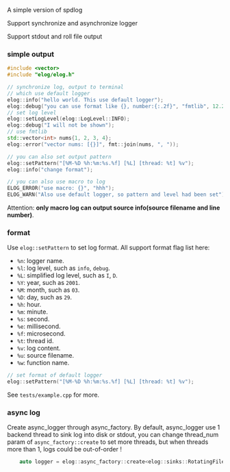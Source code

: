 A simple version of spdlog

Support synchronize and asynchronize logger

Support stdout and roll file output

### simple output

```c++
#include <vector>
#include "elog/elog.h"

// synchronize log, output to terminal
// which use default logger
elog::info("hello world. This use default logger");
elog::debug("you can use format like {}, number:{:.2f}", "fmtlib", 12.2311);
// set log level
elog::setLogLevel(elog::LogLevel::INFO);
elog::debug("I will not be shown");
// use fmtlib 
std::vector<int> nums{1, 2, 3, 4};
elog::error("vector nums: [{}]", fmt::join(nums, ", "));

// you can also set output pattern
elog::setPattern("[%M-%D %h:%m:%s.%f] [%L] [thread: %t] %v");
elog::info("change format");

// you can also use macro to log
ELOG_ERROR("use macro: {}", "hhh");
ELOG_WARN("Also use default logger, so pattern and level had been set");
```

Attention: **only macro log can output source info(source filename and line number)**.

### format

Use `elog::setPattern` to set log format. All support format flag list here:

* `%n`: logger name.
* `%l`: log level, such as `info`, `debug`.
* `%L`: simplified log level, such as `I`, `D`.
* `%Y`: year, such as `2001`.
* `%M`: month, such as `03`.
* `%D`: day, such as `29`.
* `%h`: hour.
* `%m`: minute.
* `%s`: second.
* `%e`: millisecond.
* `%f`: microsecond.
* `%t`: thread id.
* `%v`: log content.
* `%u`: source filename.
* `%w`: function name.


```c++
// set format of default logger
elog::setPattern("[%M-%D %h:%m:%s.%f] [%L] [thread: %t] %v");
```

See `tests/example.cpp` for more.

### async log

Create async_logger through async_factory.
By default, async_logger use 1 backend thread to sink log into disk or stdout,
you can change thread_num param of `async_factory::create` to set more threads,
but when threads more than 1, logs could be out-of-order !

```c++
    auto logger = elog::async_factory::create<elog::sinks::RotatingFileSinkMutex>("logger_name",
                                                                                  "log/test.log");
```